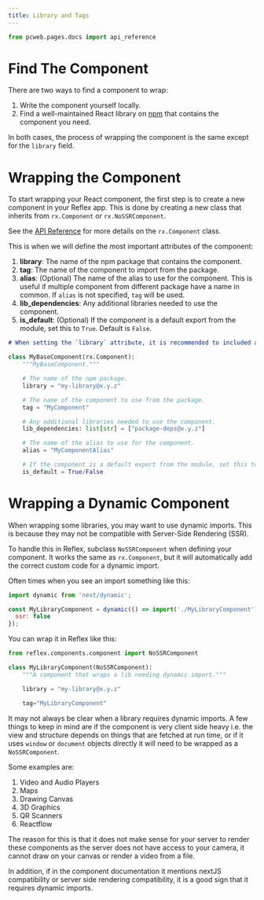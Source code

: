 ```yaml
---
title: Library and Tags
---
```


```python exec
from pcweb.pages.docs import api_reference
```

# Find The Component

There are two ways to find a component to wrap:
1. Write the component yourself locally.
2. Find a well-maintained React library on [npm](https://www.npmjs.com/) that contains the component you need.

In both cases, the process of wrapping the component is the same except for the `library` field.

# Wrapping the Component

To start wrapping your React component, the first step is to create a new component in your Reflex app. This is done by creating a new class that inherits from `rx.Component` or `rx.NoSSRComponent`. 

See the [API Reference]({api_reference.component.path}) for more details on the `rx.Component` class.

This is when we will define the most important attributes of the component:
1. **library**: The name of the npm package that contains the component.
2. **tag**: The name of the component to import from the package.
3. **alias**: (Optional) The name of the alias to use for the component. This is useful if multiple component from different package have a name in common. If `alias` is not specified, `tag` will be used.
4. **lib_dependencies**: Any additional libraries needed to use the component.
5. **is_default**: (Optional) If the component is a default export from the module, set this to `True`. Default is `False`.

```md alert warning
# When setting the `library` attribute, it is recommended to included a pinned version of the package. Doing so, the package will only change when you intentionally update the version, avoid unexpected breaking changes.
```

```python
class MyBaseComponent(rx.Component):
    """MyBaseComponent."""

    # The name of the npm package.
    library = "my-library@x.y.z"

    # The name of the component to use from the package.
    tag = "MyComponent"

    # Any additional libraries needed to use the component.
    lib_dependencies: list[str] = ["package-deps@x.y.z"]

    # The name of the alias to use for the component.
    alias = "MyComponentAlias"

    # If the component is a default export from the module, set this to True.
    is_default = True/False
```

# Wrapping a Dynamic Component 

When wrapping some libraries, you may want to use dynamic imports. This is because they may not be compatible with Server-Side Rendering (SSR).

To handle this in Reflex, subclass `NoSSRComponent` when defining your component. It works the same as `rx.Component`, but it will automatically add the correct custom code for a dynamic import.

Often times when you see an import something like this:

```javascript
import dynamic from 'next/dynamic';

const MyLibraryComponent = dynamic(() => import('./MyLibraryComponent'), {
  ssr: false
});
```

You can wrap it in Reflex like this:

```python
from reflex.components.component import NoSSRComponent

class MyLibraryComponent(NoSSRComponent):
    """A component that wraps a lib needing dynamic import."""

    library = "my-library@x.y.z"

    tag="MyLibraryComponent"
```

It may not always be clear when a library requires dynamic imports. A few things to keep in mind are if the component is very client side heavy i.e. the view and structure depends on things that are fetched at run time, or if it uses `window` or `document` objects directly it will need to be wrapped as a `NoSSRComponent`. 

Some examples are:

1. Video and Audio Players
2. Maps
3. Drawing Canvas
4. 3D Graphics
5. QR Scanners
6. Reactflow

The reason for this is that it does not make sense for your server to render these components as the server does not have access to your camera, it cannot draw on your canvas or render a video from a file. 

In addition, if in the component documentation it mentions nextJS compatibility or server side rendering compatibility, it is a good sign that it requires dynamic imports.

